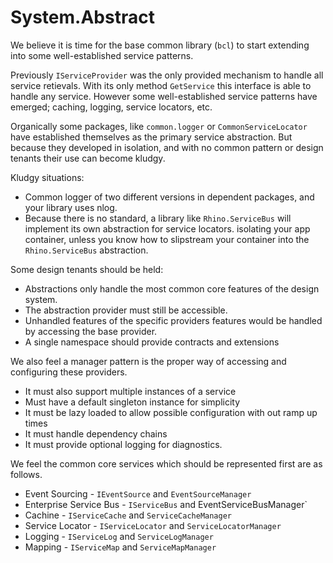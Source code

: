 # System.Abstract #

We believe it is time for the base common library (`bcl`) to start extending into some well-established service patterns.

Previously `IServiceProvider` was the only provided mechanism to handle all service retievals. With its only method `GetService` this interface is able to handle any service. However some well-established service patterns have emerged; caching, logging, service locators, etc.

Organically some packages, like `common.logger` or `CommonServiceLocator` have established themselves as the primary service abstraction. But because they developed in isolation, and with no common pattern or design tenants their use can become kludgy. 

Kludgy situations:
* Common logger of two different versions in dependent packages, and your library uses nlog.
* Because there is no standard, a library like `Rhino.ServiceBus` will implement its own abstraction for service locators. isolating your app container, unless you know how to slipstream your container into the `Rhino.ServiceBus` abstraction. 

Some design tenants should be held:
* Abstractions only handle the most common core features of the design system.
* The abstraction provider must still be accessible.
* Unhandled features of the specific providers features would be handled by accessing the base provider.
* A single namespace should provide contracts and extensions

We also feel a manager pattern is the proper way of accessing and configuring these providers. 
* It must also support multiple instances of a service
* Must have a default singleton instance for simplicity
* It must be lazy loaded to allow possible configuration with out ramp up times
* It must handle dependency chains
* It must provide optional logging for diagnostics.

We feel the common core services which should be represented first are as follows.

* Event Sourcing - `IEventSource` and `EventSourceManager`
* Enterprise Service Bus - `IServiceBus` and EventServiceBusManager`
* Cachine - `IServiceCache` and `ServiceCacheManager`
* Service Locator - `IServiceLocator` and `ServiceLocatorManager`
* Logging - `IServiceLog` and `ServiceLogManager`
* Mapping - `IServiceMap` and `ServiceMapManager`
